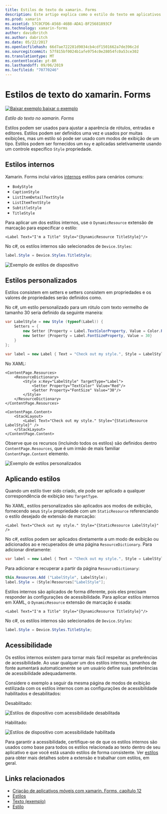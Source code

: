 ```yaml
---
title: Estilos de texto do xamarin. Forms
description: Este artigo explica como o estilo do texto em aplicativos xamarin. Forms. Estilos podem ser definidos uma vez e usados por muitas exibições, mas um estilo só pode ser usado com modos de exibição de um tipo.
ms.prod: xamarin
ms.assetid: 57C0CFD6-A568-46B8-ADA1-BF25681893CF
ms.technology: xamarin-forms
author: davidbritch
ms.author: dabritch
ms.date: 05/22/2017
ms.openlocfilehash: 66d7ae722281d9034cb4cdf1501662a7de396c2d
ms.sourcegitcommit: 57f815bf0024b1afe9754c0e28054fc0a53ce302
ms.translationtype: MT
ms.contentlocale: pt-BR
ms.lasthandoff: 09/06/2019
ms.locfileid: "70770246"
---
```

# <a name="xamarinforms-text-styles"></a>Estilos de texto do xamarin. Forms

[![Baixar exemplo](~/media/shared/download.png) baixar o exemplo](https://docs.microsoft.com/samples/xamarin/xamarin-forms-samples/userinterface-text)

_Estilo do texto no xamarin. Forms_

Estilos podem ser usados para ajustar a aparência de rótulos, entradas e editores. Estilos podem ser definidos uma vez e usados por muitas exibições, mas um estilo só pode ser usado com modos de exibição de um tipo.
Estilos podem ser fornecidos um `Key` e aplicadas seletivamente usando um controle específico `Style` propriedade.

<a name="Built-In_Styles" />

## <a name="built-in-styles"></a>Estilos internos

Xamarin. Forms inclui vários [internos](xref:Xamarin.Forms.Device.Styles) estilos para cenários comuns:

- `BodyStyle`
- `CaptionStyle`
- `ListItemDetailTextStyle`
- `ListItemTextStyle`
- `SubtitleStyle`
- `TitleStyle`

Para aplicar um dos estilos internos, use o `DynamicResource` extensão de marcação para especificar o estilo:

```xaml
<Label Text="I'm a Title" Style="{DynamicResource TitleStyle}"/>
```

No c#, os estilos internos são selecionados de `Device.Styles`:

```csharp
label.Style = Device.Styles.TitleStyle;
```

![Exemplo de estilos de dispositivo](styles-images/builtinstyles.png)

<a name="Custom_Styles" />

## <a name="custom-styles"></a>Estilos personalizados

Estilos consistem em setters e setters consistem em propriedades e os valores de propriedades serão definidos como.

No c#, um estilo personalizado para um rótulo com texto vermelho de tamanho 30 seria definido da seguinte maneira:

```csharp
var LabelStyle = new Style (typeof(Label)) {
    Setters = {
        new Setter {Property = Label.TextColorProperty, Value = Color.Red},
        new Setter {Property = Label.FontSizeProperty, Value = 30}
    }
};

var label = new Label { Text = "Check out my style.", Style = LabelStyle };
```

No XAML:

```xaml
<ContentPage.Resources>
    <ResourceDictionary>
        <Style x:Key="LabelStyle" TargetType="Label">
            <Setter Property="TextColor" Value="Red"/>
            <Setter Property="FontSize" Value="30"/>
        </Style>
    </ResourceDictionary>
</ContentPage.Resources>

<ContentPage.Content>
    <StackLayout>
        <Label Text="Check out my style." Style="{StaticResource LabelStyle}" />
    </StackLayout>
</ContentPage.Content>
```

Observe que os recursos (incluindo todos os estilos) são definidos dentro `ContentPage.Resources`, que é um irmão de mais familiar `ContentPage.Content` elemento.

![Exemplo de estilos personalizados](styles-images/customstyle.png)

<a name="Applying_Styles" />

## <a name="applying-styles"></a>Aplicando estilos

Quando um estilo tiver sido criado, ele pode ser aplicado a qualquer correspondência de exibição seu `TargetType`.

No XAML, estilos personalizados são aplicados aos modos de exibição, fornecendo seus `Style` propriedade com um `StaticResource` referenciando o estilo desejado de extensão de marcação:

```xaml
<Label Text="Check out my style." Style="{StaticResource LabelStyle}" />
```

No c#, estilos podem ser aplicados diretamente a um modo de exibição ou adicionados ao e recuperados de uma página `ResourceDictionary`. Para adicionar diretamente:

```csharp
var label = new Label { Text = "Check out my style.", Style = LabelStyle };
```

Para adicionar e recuperar a partir da página `ResourceDictionary`:

```csharp
this.Resources.Add ("LabelStyle", LabelStyle);
label.Style = (Style)Resources["LabelStyle"];
```

Estilos internos são aplicados de forma diferente, pois eles precisam responder às configurações de acessibilidade. Para aplicar estilos internos em XAML, o `DynamicResource` extensão de marcação é usada:

```xaml
<Label Text="I'm a Title" Style="{DynamicResource TitleStyle}"/>
```

No c#, os estilos internos são selecionados de `Device.Styles`:

```csharp
label.Style = Device.Styles.TitleStyle;
```

## <a name="accessibility"></a>Acessibilidade

Os estilos internos existem para tornar mais fácil respeitar as preferências de acessibilidade. Ao usar qualquer um dos estilos internos, tamanhos de fonte aumentará automaticamente se um usuário define suas preferências de acessibilidade adequadamente.

Considere o exemplo a seguir da mesma página de modos de exibição estilizada com os estilos internos com as configurações de acessibilidade habilitados e desabilitados:

Desabilitado:

![Estilos de dispositivo com acessibilidade desabilitada](styles-images/pre-access.png)

Habilitado:

![Estilos de dispositivo com acessibilidade habilitada](styles-images/post-access.png)

Para garantir a acessibilidade, certifique-se de que os estilos internos são usados como base para todos os estilos relacionada ao texto dentro de seu aplicativo e que você está usando estilos de forma consistente. Ver [estilos](~/xamarin-forms/user-interface/styles/index.md) para obter mais detalhes sobre a extensão e trabalhar com estilos, em geral.

## <a name="related-links"></a>Links relacionados

- [Criação de aplicativos móveis com xamarin. Forms, capítulo 12](https://developer.xamarin.com/r/xamarin-forms/book/chapter12.pdf)
- [Estilos](~/xamarin-forms/user-interface/styles/index.md)
- [Texto (exemplo)](https://docs.microsoft.com/samples/xamarin/xamarin-forms-samples/userinterface-text)
- [Estilo](xref:Xamarin.Forms.Style)
